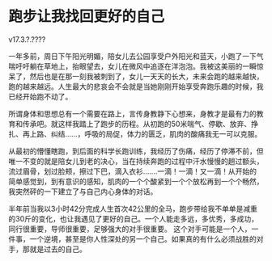 # 跑步让我找回更好的自己
v17.3.?.????


一年多前，周日下午阳光明媚，陪女儿去公园享受户外阳光和蓝天，小跑了一下气喘吁吁躺在草地上，抬眼望去，女儿在微风中追逐在洋泡泡。我被这美丽的一瞬惊呆了，然后也是在那一刻我被刺到了，女儿一天天的长大，未来会跑的越来越快，跑的越来越远。人生最大的悲哀会不会就是当她刚刚开始享受奔跑乐趣的时候，我已经开始跑不动了。

所谓身体和思想总有一个需要在路上，言传身教静下心想来，身教才是最有力的教育和传承吧。就这样我踏上了跑步的历程。从初跑的50米喘气、停歇、放弃、挣扎、再上路、纠结……，呼吸的局促，体力的匮乏，肌肉的酸痛我无一可以克服。

从最初的懵懂瞎跑，到后面的科学长跑训练，我经历了伤痛，经历了停滞不前，但唯一不变的就是陪女儿到老的决心，当在持续奔跑的过程中汗水慢慢的趟过额头，流过眉骨，划过脸颊，擦过下巴，滴入衣衫…….一滴！一滴！又一滴！从开始的简单感觉到，到有意识的感知，肌肉的一个个酸紧到一个个放松再到一个个畅然，我突然砰的一下建立了与自己内心身体的对话。

半年前当我以3小时42分完成人生首次42公里的全马，跑步带给我不单单是减重的30斤的变化，也让我遇见了更好的自己。一个人能走多远，多优秀，多成功，同行很重要，导师很重要，足够强大的对手很重要。 这个对手可能是一个人，一件事，一个逆境，甚至是你人性深处的另一个自己。如果真的有什么必须战胜的对手，那就是过去的自己。
